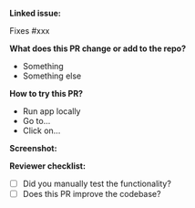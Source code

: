 <!-- Feature/Improvement/Fix: PR Title -->

**Linked issue:**

Fixes #xxx

**What does this PR change or add to the repo?**

- Something
- Something else

**How to try this PR?**

- Run app locally
- Go to...
- Click on...

**Screenshot:**

**Reviewer checklist:**

- [ ] Did you manually test the functionality?
- [ ] Does this PR improve the codebase?
